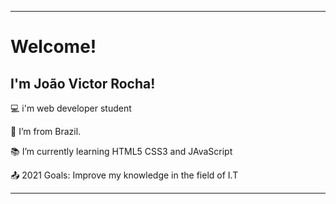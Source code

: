 ----------------------------------------------------------------------------

# Welcome!

 

## I'm João Victor Rocha!

 

:computer: i'm web developer student 

:house_with_garden: I’m from Brazil.

:books: I’m currently learning HTML5 CSS3 and JAvaScript

:outbox_tray: 2021 Goals: Improve my knowledge in the field of I.T


----------------------------------------------------------------------------------




